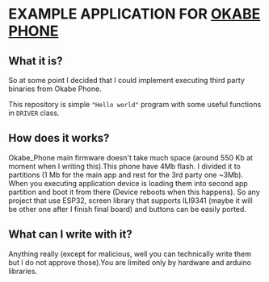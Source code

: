# EXAMPLE APPLICATION FOR [OKABE PHONE](https://github.com/Nergon123/Okabe_Phone)

## What it is?

So at some point I decided that I could implement executing third party binaries from Okabe Phone.

This repository is simple `"Hello world"` program with some useful functions in `DRIVER` class.

## How does it works?

Okabe_Phone main firmware doesn't take much space (around 550 Kb at moment when I writing this).This phone have 4Mb flash. I divided it to partitions (1 Mb for the main app and rest for the 3rd party one ~3Mb).
When you executing application device is loading them into second app partition and boot it from there (Device reboots when this happens). So any project that use ESP32, screen library that supports ILI9341 (maybe it will be other one after I finish final board) and buttons can be easily ported.

## What can I write with it?
Anything really (except for malicious, well you can technically write them but I do not approve those).You are limited only by hardware and arduino libraries.


